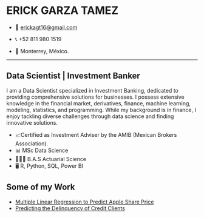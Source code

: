 # ERICK GARZA TAMEZ

* 📧 erickagt16@gmail.com

* 📞 +52 811 980 1519

* 📍 Monterrey, México.

---

## Data Scientist | Investment Banker

I am a Data Scientist specialized in Investment Banking, dedicated to providing comprehensive solutions for businesses. I possess extensive knowledge in the financial market, derivatives, finance, machine learning, modeling, statistics, and programming. While my background is in finance, I enjoy tackling diverse challenges through data science and finding innovative solutions.

* 📈Certified as Investment Adviser by the AMIB (Mexican Brokers Association). 
* 📊 MSc Data Science
* 🧑🏻‍🎓 B.A.S Actuarial Science
* 🖥️ R, Python, SQL, Power BI

## Some of my Work

* [Multiple Linear Regression to Predict Apple Share Price](https://github.com/erickgt00/proyectos/tree/main/Multiple%20Linear%20Regression)
* [Predicting the Delinquency of Credit Clients](https://github.com/erickgt00/proyectos/tree/main/Credit%20Default%20ML)


